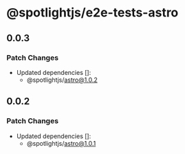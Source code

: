 # @spotlightjs/e2e-tests-astro

## 0.0.3

### Patch Changes

- Updated dependencies []:
  - @spotlightjs/astro@1.0.2

## 0.0.2

### Patch Changes

- Updated dependencies []:
  - @spotlightjs/astro@1.0.1
